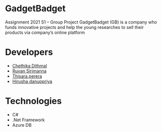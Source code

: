 # GadgetBadget
Assignment 2021 S1 – Group Project
GadgetBadget (GB) is a company who funds innovative projects and help the young researches to sell their products via company’s online platform


# Developers

  - [Chethika Dithmal](https://github.com/MilindaRanawaka)
  - [Ruvan Sirimanna](https://github.com/KavinduLiyanage)
  - [Thisara perera](https://github.com/nirma03)
  - [Hirusha danuppriya](https://github.com/Ridmi95)

# Technologies
  * C#
  * .Net Framework
  * Azure DB
